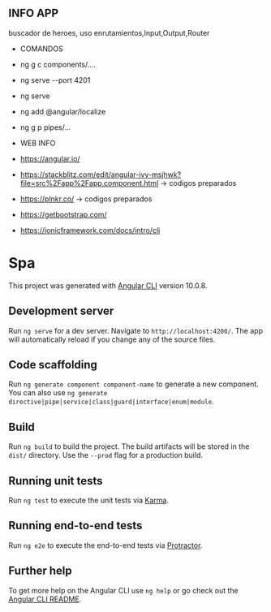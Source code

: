 ## INFO APP

buscador de heroes, uso enrutamientos,Input,Output,Router

- COMANDOS
- ng g c components/....
- ng serve --port 4201
- ng serve
- ng add @angular/localize
- ng g p pipes/...

- WEB INFO
- https://angular.io/
- https://stackblitz.com/edit/angular-ivy-msjhwk?file=src%2Fapp%2Fapp.component.html    -> codigos preparados
- https://plnkr.co/       -> codigos preparados
- https://getbootstrap.com/
- https://ionicframework.com/docs/intro/cli
# Spa

This project was generated with [Angular CLI](https://github.com/angular/angular-cli) version 10.0.8.

## Development server

Run `ng serve` for a dev server. Navigate to `http://localhost:4200/`. The app will automatically reload if you change any of the source files.

## Code scaffolding

Run `ng generate component component-name` to generate a new component. You can also use `ng generate directive|pipe|service|class|guard|interface|enum|module`.

## Build

Run `ng build` to build the project. The build artifacts will be stored in the `dist/` directory. Use the `--prod` flag for a production build.

## Running unit tests

Run `ng test` to execute the unit tests via [Karma](https://karma-runner.github.io).

## Running end-to-end tests

Run `ng e2e` to execute the end-to-end tests via [Protractor](http://www.protractortest.org/).

## Further help

To get more help on the Angular CLI use `ng help` or go check out the [Angular CLI README](https://github.com/angular/angular-cli/blob/master/README.md).
